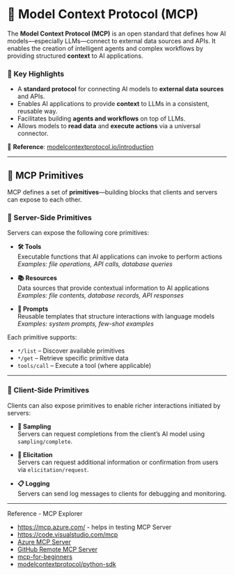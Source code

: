 # 🧠 Model **Context** Protocol (MCP)

The **Model Context Protocol (MCP)** is an open standard that defines how AI models—especially LLMs—connect to external data sources and APIs. It enables the creation of intelligent agents and complex workflows by providing structured **context** to AI applications.

### 🔗 Key Highlights
- A **standard protocol** for connecting AI models to **external data sources** and APIs.
- Enables AI applications to provide **context** to LLMs in a consistent, reusable way.
- Facilitates building **agents and workflows** on top of LLMs.
- Allows models to **read data** and **execute actions** via a universal connector.

📖 **Reference**: [modelcontextprotocol.io/introduction](https://modelcontextprotocol.io/introduction)

---

## 🧩 MCP Primitives

MCP defines a set of **primitives**—building blocks that clients and servers can expose to each other.

### 🔧 Server-Side Primitives
Servers can expose the following core primitives:

- **🛠 Tools**  
  Executable functions that AI applications can invoke to perform actions  
  _Examples: file operations, API calls, database queries_

- **📚 Resources**  
  Data sources that provide contextual information to AI applications  
  _Examples: file contents, database records, API responses_

- **📝 Prompts**  
  Reusable templates that structure interactions with language models  
  _Examples: system prompts, few-shot examples_

Each primitive supports:
- `*/list` – Discover available primitives
- `*/get` – Retrieve specific primitive data
- `tools/call` – Execute a tool (where applicable)

---

### 🤝 Client-Side Primitives
Clients can also expose primitives to enable richer interactions initiated by servers:

- **🎯 Sampling**  
  Servers can request completions from the client’s AI model using `sampling/complete`.

- **💬 Elicitation**  
  Servers can request additional information or confirmation from users via `elicitation/request`.

- **📋 Logging**  
  Servers can send log messages to clients for debugging and monitoring.

---
Reference - MCP Explorer

- https://mcp.azure.com/ - helps in testing MCP Server
- https://code.visualstudio.com/mcp
- [Azure MCP Server](https://learn.microsoft.com/en-us/azure/developer/azure-mcp-server/tools/)
- [GitHub Remote MCP Server](https://github.com/github/github-mcp-server)
- [mcp-for-beginners](https://github.com/microsoft/mcp-for-beginners)
- [modelcontextprotocol/python-sdk](https://github.com/modelcontextprotocol/python-sdk)
